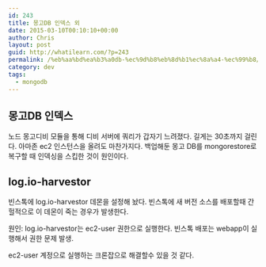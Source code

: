 ```yaml
---
id: 243
title: 몽고DB 인덱스 외
date: 2015-03-10T00:10:10+00:00
author: Chris
layout: post
guid: http://whatilearn.com/?p=243
permalink: /%eb%aa%bd%ea%b3%a0db-%ec%9d%b8%eb%8d%b1%ec%8a%a4-%ec%99%b8/
category: dev
tags:
  - mongodb
---
```

<h2>몽고DB 인덱스</h2>

노드 몽고디비 모듈을 통해 디비 서버에 쿼리가 갑자기 느려졌다. 길게는 30초까지 걸린다. 아마존 ec2 인스턴스을 올려도 마찬가지다. 백업해둔 몽고 DB를 mongorestore로 복구할 때 인덱싱을 스킵한 것이 원인이다.

<h2>log.io-harvestor</h2>

빈스톡에 log.io-harvestor 데몬을 설정해 놨다. 빈스톡에 새 버전 소스를 배포할때 간헐적으로 이 데몬이 죽는 경우가 발생한다.

원인: log.io-harvestor는 ec2-user 권한으로 실행한다. 빈스톡 배포는 webapp이 실행해서 권한 문제 발생.

ec2-user 계정으로 실행하는 크론잡으로 해결할수 있을 것 같다.
